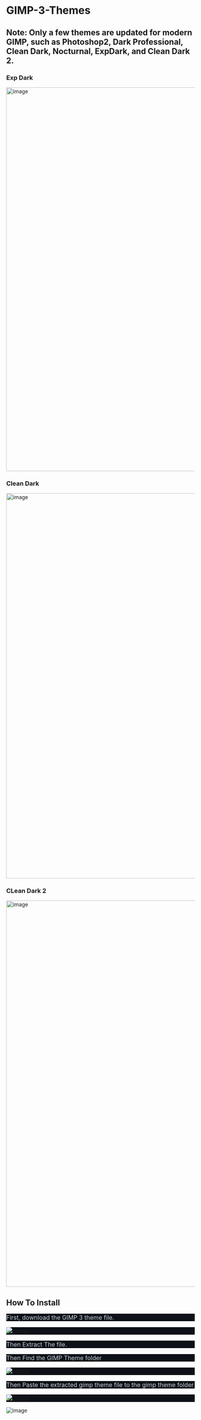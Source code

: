 # GIMP-3-Themes

## Note: Only a few themes are updated for modern GIMP, such as Photoshop2, Dark Professional, Clean Dark, Nocturnal, ExpDark, and Clean Dark 2.

### Exp Dark

<img width="1914" height="1026" alt="image" src="https://github.com/user-attachments/assets/a499eaad-438c-4a61-a40b-0846cbc4263b" />

### Clean Dark

<img width="1918" height="1030" alt="image" src="https://github.com/user-attachments/assets/62b74641-e719-4807-af66-cd16e7cd2754" />

### CLean Dark 2

<img width="1918" height="1033" alt="image" src="https://github.com/user-attachments/assets/2577eacf-859c-497d-ba9e-4c83afaa0c00" />



## How To Install

</h2><p dir="auto" style="background-color: #0d1117; box-sizing: border-box; color: #c9d1d9; font-family: -apple-system, BlinkMacSystemFont, &quot;Segoe UI&quot;, Helvetica, Arial, sans-serif, &quot;Apple Color Emoji&quot;, &quot;Segoe UI Emoji&quot;; font-size: 16px; margin-bottom: 16px; margin-top: 0px;">First, download the GIMP 3 theme file.</p><p dir="auto" style="background-color: #0d1117; box-sizing: border-box; color: #c9d1d9; font-family: -apple-system, BlinkMacSystemFont, &quot;Segoe UI&quot;, Helvetica, Arial, sans-serif, &quot;Apple Color Emoji&quot;, &quot;Segoe UI Emoji&quot;; font-size: 16px; margin-bottom: 16px; margin-top: 0px;"><a href="https://user-images.githubusercontent.com/100540808/182044363-7cade384-0527-4662-babe-948d951059c6.png" rel="noopener noreferrer" style="background-color: transparent; box-sizing: border-box; text-decoration-line: none;" target="_blank"><img alt="image" src="https://user-images.githubusercontent.com/100540808/182044363-7cade384-0527-4662-babe-948d951059c6.png" style="background-color: var(--color-canvas-default); border-style: none; box-sizing: content-box; max-width: 100%;" /></a></p><p dir="auto" style="background-color: #0d1117; box-sizing: border-box; color: #c9d1d9; font-family: -apple-system, BlinkMacSystemFont, &quot;Segoe UI&quot;, Helvetica, Arial, sans-serif, &quot;Apple Color Emoji&quot;, &quot;Segoe UI Emoji&quot;; font-size: 16px; margin-bottom: 16px; margin-top: 0px;">Then Extract The file.</p><p dir="auto" style="background-color: #0d1117; box-sizing: border-box; color: #c9d1d9; font-family: -apple-system, BlinkMacSystemFont, &quot;Segoe UI&quot;, Helvetica, Arial, sans-serif, &quot;Apple Color Emoji&quot;, &quot;Segoe UI Emoji&quot;; font-size: 16px; margin-bottom: 16px; margin-top: 0px;">Then Find the GIMP Theme folder</p><p dir="auto" style="background-color: #0d1117; box-sizing: border-box; color: #c9d1d9; font-family: -apple-system, BlinkMacSystemFont, &quot;Segoe UI&quot;, Helvetica, Arial, sans-serif, &quot;Apple Color Emoji&quot;, &quot;Segoe UI Emoji&quot;; font-size: 16px; margin-bottom: 16px; margin-top: 0px;"><a href="" rel="noopener noreferrer" style="background-color: transparent; box-sizing: border-box; text-decoration-line: none;" target="_blank"><img alt="image" src="[[https://user-images.githubusercontent.com/100540808/179616646-017a69e2-70f7-4751-a091-1385b8adb1ac.png](https://user-images.githubusercontent.com/100540808/206898139-0d1d5247-3623-416c-97a1-dac2f969f898.jpg)](https://user-images.githubusercontent.com/100540808/206898139-0d1d5247-3623-416c-97a1-dac2f969f898.jpg)" style="background-color: var(--color-canvas-default); border-style: none; box-sizing: content-box; max-width: 100%;" /></a></p><p dir="auto" style="background-color: #0d1117; box-sizing: border-box; color: #c9d1d9; font-family: -apple-system, BlinkMacSystemFont, &quot;Segoe UI&quot;, Helvetica, Arial, sans-serif, &quot;Apple Color Emoji&quot;, &quot;Segoe UI Emoji&quot;; font-size: 16px; margin-bottom: 16px; margin-top: 0px;">Then Paste the extracted gimp theme file to the gimp theme folder</p><p dir="auto" style="background-color: #0d1117; box-sizing: border-box; color: #c9d1d9; font-family: -apple-system, BlinkMacSystemFont, &quot;Segoe UI&quot;, Helvetica, Arial, sans-serif, &quot;Apple Color Emoji&quot;, &quot;Segoe UI Emoji&quot;; font-size: 16px; margin-bottom: 0px !important; margin-top: 0px;"><a href="https://user-images.githubusercontent.com/100540808/179616954-09518674-4856-4c67-9262-0061ca6ac42a.png" rel="noopener noreferrer" style="background-color: transparent; box-shadow: none; box-sizing: border-box; outline-offset: 0px; outline: none;" target="_blank"><img alt="image" src="https://user-images.githubusercontent.com/100540808/179616954-09518674-4856-4c67-9262-0061ca6ac42a.png" style="background-color: var(--color-canvas-default); border-style: none; box-sizing: content-box; max-width: 100%;" /></a></p>

![image](https://user-images.githubusercontent.com/100540808/206898139-0d1d5247-3623-416c-97a1-dac2f969f898.jpg)
